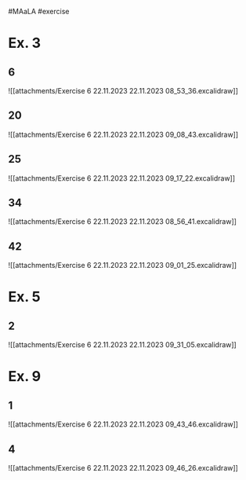#MAaLA #exercise 

# Ex. 3
## 6
![[attachments/Exercise 6 22.11.2023 22.11.2023 08_53_36.excalidraw]]

## 20
![[attachments/Exercise 6 22.11.2023 22.11.2023 09_08_43.excalidraw]]

## 25
![[attachments/Exercise 6 22.11.2023 22.11.2023 09_17_22.excalidraw]]

## 34
![[attachments/Exercise 6 22.11.2023 22.11.2023 08_56_41.excalidraw]]

## 42
![[attachments/Exercise 6 22.11.2023 22.11.2023 09_01_25.excalidraw]]

# Ex. 5
## 2
![[attachments/Exercise 6 22.11.2023 22.11.2023 09_31_05.excalidraw]]

# Ex. 9
## 1
![[attachments/Exercise 6 22.11.2023 22.11.2023 09_43_46.excalidraw]]

## 4
![[attachments/Exercise 6 22.11.2023 22.11.2023 09_46_26.excalidraw]]